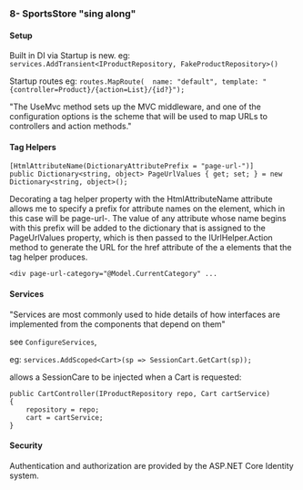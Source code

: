 ### 8- SportsStore "sing along"

#### Setup

Built in DI via Startup is new. eg: `services.AddTransient<IProductRepository, FakeProductRepository>()`

Startup routes eg: `routes.MapRoute(  name: "default", template: "{controller=Product}/{action=List}/{id?}");`

"The UseMvc method sets up the MVC middleware, and one of the configuration options is the scheme that will be used to map URLs to controllers and action methods."


#### Tag Helpers

```
[HtmlAttributeName(DictionaryAttributePrefix = "page-url-")]
public Dictionary<string, object> PageUrlValues { get; set; } = new Dictionary<string, object>();
```

Decorating a tag helper property with the HtmlAttributeName attribute allows me to specify a prefix for attribute names on the element, 
which in this case will be page-url-. 
The value of any attribute whose name begins with this prefix will be added to the dictionary that is assigned to the PageUrlValues property, 
which is then passed to the IUrlHelper.Action method to generate the URL for the href attribute of the a elements that the tag helper produces. 

`<div page-url-category="@Model.CurrentCategory" ...`

#### Services

"Services are most commonly used to hide details of how interfaces are implemented from the components that depend on them"

see `ConfigureServices`, 

eg: `services.AddScoped<Cart>(sp => SessionCart.GetCart(sp));`

allows a SessionCare to be injected when a Cart is requested:
```
public CartController(IProductRepository repo, Cart cartService)
{
    repository = repo;
    cart = cartService;
}
```

#### Security

Authentication and authorization are provided by the ASP.NET Core Identity system.
